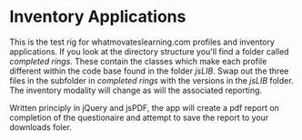 # Inventory Applications

This is the test rig for whatmovateslearning.com profiles and inventory applications.
If you look at the directory structure you'll find a folder called *completed rings*. These contain the classes which make each profile different within the code base found in the folder *jsLIB*. Swap out the three files in the subfolder in *completed rings* with the versions in the *jsLIB* folder. The inventory modality will change as will the associated reporting.

Written principly in jQuery and jsPDF, the app will create a pdf report on completion of the questionaire and attempt to save the report to your downloads foler.
